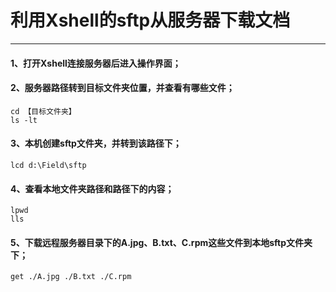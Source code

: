# 利用Xshell的sftp从服务器下载文档
---

#### 1、打开Xshell连接服务器后进入操作界面；

#### 2、服务器路径转到目标文件夹位置，并查看有哪些文件；

	cd 【目标文件夹】
	ls -lt

#### 3、本机创建sftp文件夹，并转到该路径下；

	lcd d:\Field\sftp

#### 4、查看本地文件夹路径和路径下的内容；

	lpwd
	lls

#### 5、下载远程服务器目录下的A.jpg、B.txt、C.rpm这些文件到本地sftp文件夹下；

	get ./A.jpg ./B.txt ./C.rpm

